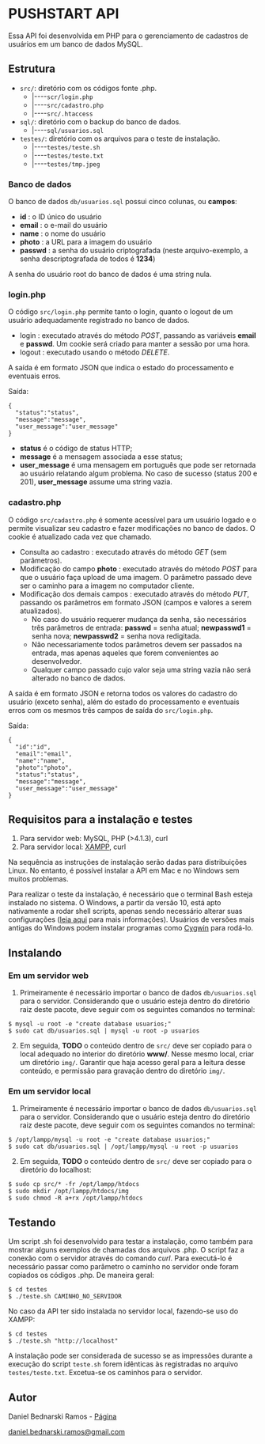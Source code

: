 # PUSHSTART API

Essa API foi desenvolvida em PHP para o gerenciamento de cadastros de usuários em um banco de dados MySQL.

## Estrutura

* `src/`: diretório com os códigos fonte .php.
    * |----`scr/login.php`
    * |----`src/cadastro.php`
    * |----`src/.htaccess`
* `sql/`: diretório com o backup do banco de dados.
    * |----`sql/usuarios.sql`
* `testes/`: diretório com os arquivos para o teste de instalação.
    * |----`testes/teste.sh`
    * |----`testes/teste.txt`
    * |----`testes/tmp.jpeg`


### Banco de dados

O banco de dados `db/usuarios.sql` possui cinco colunas, ou **campos**:

* **id** : o ID único do usuário
* **email** : o e-mail do usuário
* **name** : o nome do usuário
* **photo** : a URL para a imagem do usuário
* **passwd** : a senha do usuário criptografada (neste arquivo-exemplo, a senha descriptografada de todos é **1234**)

A senha do usuário root do banco de dados é uma string nula.


### login.php

O código `src/login.php` permite tanto o login, quanto o logout de um usuário adequadamente registrado no banco de dados.

* login : executado através do método *POST*, passando as variáveis **email** e **passwd**. Um cookie será criado para manter a sessão por uma hora.
* logout : executado usando o método *DELETE*.

A saída é em formato JSON que indica o estado do processamento e eventuais erros.

Saída:
```
{
  "status":"status",
  "message":"message",
  "user_message":"user_message"
}
```

* **status** é o código de status HTTP;
* **message** é a mensagem associada a esse status;
* **user_message** é uma mensagem em português que pode ser retornada ao usuário relatando algum problema. No caso de sucesso (status 200 e 201), **user_message** assume uma string vazia.


### cadastro.php

O código `src/cadastro.php` é somente acessível para um usuário logado e o permite visualizar seu cadastro e fazer modificações no banco de dados. O cookie é atualizado cada vez que chamado.

* Consulta ao cadastro : executado através do método *GET* (sem parâmetros).
* Modificação do campo **photo** : executado através do método *POST* para que o usuário faça upload de uma imagem. O parâmetro passado deve ser o caminho para a imagem no computador cliente.
* Modificação dos demais campos : executado através do método *PUT*, passando os parâmetros em formato JSON (campos e valores a serem atualizados).
    * No caso do usuário requerer mudança da senha, são necessários três parâmetros de entrada: **passwd** = senha atual; **newpasswd1** = senha nova; **newpasswd2** = senha nova redigitada.
    * Não necessariamente todos parâmetros devem ser passados na entrada, mas apenas aqueles que forem convenientes ao desenvolvedor.
    * Qualquer campo passado cujo valor seja uma string vazia não será alterado no banco de dados.

A saída é em formato JSON e retorna todos os valores do cadastro do usuário (exceto senha), além do estado do processamento e eventuais erros com os mesmos três campos de saída do `src/login.php`.

Saída:
```
{
  "id":"id",
  "email":"email",
  "name":"name",
  "photo":"photo",
  "status":"status",
  "message":"message",
  "user_message":"user_message"
}
```



## Requisitos para a instalação e testes

1. Para servidor web: MySQL, PHP (>4.1.3), curl
2. Para servidor local: [XAMPP](https://www.apachefriends.org/pt_br/index.html), curl

Na sequência as instruções de instalação serão dadas para distribuições Linux. No entanto, é possível instalar a API em Mac e no Windows sem muitos problemas.

Para realizar o teste da instalação, é necessário que o terminal Bash esteja instalado no sistema. O Windows, a partir da versão 10, está apto nativamente a rodar shell scripts, apenas sendo necessário alterar suas configurações ([leia aqui](https://www.howtogeek.com/249966/how-to-install-and-use-the-linux-bash-shell-on-windows-10/) para mais informações). Usuários de versões mais antigas do Windows podem instalar programas como [Cygwin](http://www.cygwin.com/) para rodá-lo.


## Instalando

### Em um servidor web

1. Primeiramente é necessário importar o banco de dados `db/usuarios.sql` para o servidor. Considerando que o usuário esteja dentro do diretório raiz deste pacote, deve seguir com os seguintes comandos no terminal:

```
$ mysql -u root -e "create database usuarios;"
$ sudo cat db/usuarios.sql | mysql -u root -p usuarios
```

2. Em seguida, **TODO** o conteúdo dentro de `src/` deve ser copiado para o local adequado no interior do diretório **www/**. Nesse mesmo local, criar um diretório `img/`. Garantir que haja acesso geral para a leitura desse conteúdo, e permissão para gravação dentro do diretório `img/`.


### Em um servidor local

1. Primeiramente é necessário importar o banco de dados `db/usuarios.sql` para o servidor. Considerando que o usuário esteja dentro do diretório raiz deste pacote, deve seguir com os seguintes comandos no terminal:

```
$ /opt/lampp/mysql -u root -e "create database usuarios;"
$ sudo cat db/usuarios.sql | /opt/lampp/mysql -u root -p usuarios
```

2. Em seguida, **TODO** o conteúdo dentro de `src/` deve ser copiado para o diretório do localhost:

```
$ sudo cp src/* -fr /opt/lampp/htdocs
$ sudo mkdir /opt/lampp/htdocs/img
$ sudo chmod -R a+rx /opt/lampp/htdocs
``` 


## Testando

Um script .sh foi desenvolvido para testar a instalação, como também para mostrar alguns exemplos de chamadas dos arquivos .php. O script faz a conexão com o servidor através do comando *curl*. Para executá-lo é necessário passar como parâmetro o caminho no servidor onde foram copiados os códigos .php. De maneira geral:

```
$ cd testes
$ ./teste.sh CAMINHO_NO_SERVIDOR
``` 

No caso da API ter sido instalada no servidor local, fazendo-se uso do XAMPP:

```
$ cd testes
$ ./teste.sh "http://localhost"
``` 

A instalação pode ser considerada de sucesso se as impressões durante a execução do script `teste.sh` forem idênticas às registradas no arquivo `testes/teste.txt`. Excetua-se os caminhos para o servidor.



## Autor

Daniel Bednarski Ramos - [Página](https://www.astro.iag.usp.br/~bednarski)

daniel.bednarski.ramos@gmail.com




